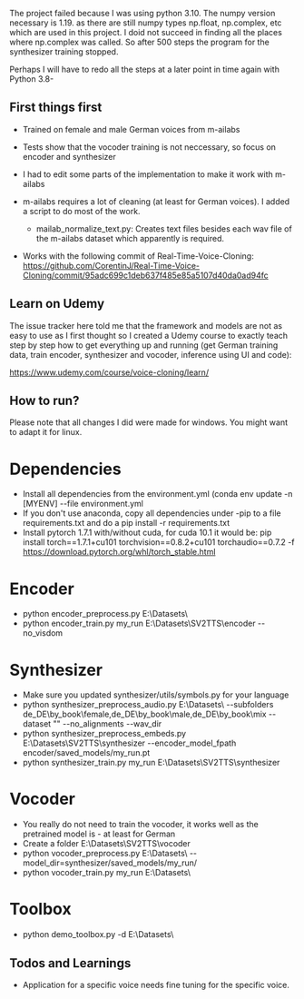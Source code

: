 The project failed because I was using python 3.10. The numpy version necessary is 1.19. as there are still numpy types np.float, np.complex, etc which are used in this project. I doid not succeed in finding all the places where np.complex was called. So after 500 steps the program for the synthesizer training stopped. 

Perhaps I will have to redo all the steps at  a later point in time again with Python 3.8-

## First things first
- Trained on female and male German voices from m-ailabs
- Tests show that the vocoder training is not neccessary, so focus on encoder and synthesizer
- I had to edit some parts of the implementation to make it work with m-ailabs
- m-ailabs requires a lot of cleaning (at least for German voices). I added a script to do most of the work.
	- mailab_normalize_text.py: Creates text files besides each wav file of the m-ailabs dataset which apparently is required.
	
- Works with the following commit of Real-Time-Voice-Cloning: https://github.com/CorentinJ/Real-Time-Voice-Cloning/commit/95adc699c1deb637f485e85a5107d40da0ad94fc

## Learn on Udemy
The issue tracker here told me that the framework and models are not as easy to use as I first thought so I created a Udemy course to exactly teach step by step how to get everything up and running (get German training data, train encoder, synthesizer and vocoder, inference using UI and code):

https://www.udemy.com/course/voice-cloning/learn/

## How to run?
Please note that all changes I did were made for windows. You might want to adapt it for linux.

# Dependencies
- Install all dependencies from the environment.yml (conda env update -n [MYENV] --file environment.yml
- If you don't use anaconda, copy all dependencies under -pip to a file requirements.txt and do a pip install -r requirements.txt
- Install pytorch 1.7.1 with/without cuda, for cuda 10.1 it would be: pip install torch==1.7.1+cu101 torchvision==0.8.2+cu101 torchaudio==0.7.2 -f https://download.pytorch.org/whl/torch_stable.html

# Encoder
- python encoder_preprocess.py E:\Datasets\
- python encoder_train.py my_run E:\Datasets\SV2TTS\encoder --no_visdom

# Synthesizer
- Make sure you updated synthesizer/utils/symbols.py for your language
- python synthesizer_preprocess_audio.py E:\Datasets\ --subfolders de_DE\by_book\female\,de_DE\by_book\male\,de_DE\by_book\mix --dataset "" --no_alignments --wav_dir
- python synthesizer_preprocess_embeds.py E:\Datasets\SV2TTS\synthesizer --encoder_model_fpath encoder/saved_models/my_run.pt
- python synthesizer_train.py my_run E:\Datasets\SV2TTS\synthesizer

# Vocoder
- You really do not need to train the vocoder, it works well as the pretrained model is - at least for German
- Create a folder E:\Datasets\SV2TTS\vocoder
- python vocoder_preprocess.py E:\Datasets\ --model_dir=synthesizer/saved_models/my_run/
- python vocoder_train.py my_run E:\Datasets\

# Toolbox
- python demo_toolbox.py -d E:\Datasets\

## Todos and Learnings
- Application for a specific voice needs fine tuning for the specific voice.


